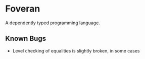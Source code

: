 # Foveran

A dependently typed programming language.



## Known Bugs

* Level checking of equalities is slightly broken, in some cases
